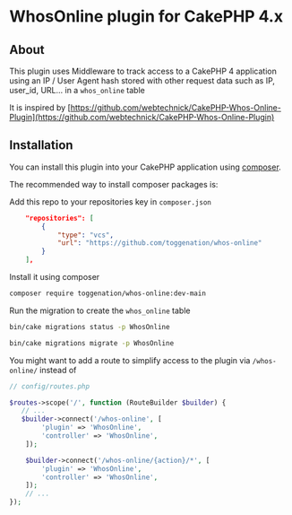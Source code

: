 # WhosOnline plugin for CakePHP 4.x

## About
This plugin uses Middleware to track access to a CakePHP 4 application using an IP / User Agent hash stored with other request data such as IP, user_id, URL... in a `whos_online` table

It is inspired by [https://github.com/webtechnick/CakePHP-Whos-Online-Plugin](https://github.com/webtechnick/CakePHP-Whos-Online-Plugin)

## Installation

You can install this plugin into your CakePHP application using [composer](https://getcomposer.org).

The recommended way to install composer packages is:

Add this repo to your repositories key in `composer.json`


```json
    "repositories": [
        {
            "type": "vcs",
            "url": "https://github.com/toggenation/whos-online"
        }
    ],
```

Install it using composer

```sh
composer require toggenation/whos-online:dev-main
```


Run the migration to create the `whos_online` table

```sh
bin/cake migrations status -p WhosOnline

bin/cake migrations migrate -p WhosOnline
```

You might want to add a route to simplify access to the plugin via `/whos-online/` instead of 

```php
// config/routes.php

$routes->scope('/', function (RouteBuilder $builder) {
   // ...
   $builder->connect('/whos-online', [
        'plugin' => 'WhosOnline',
        'controller' => 'WhosOnline',
    ]);

    $builder->connect('/whos-online/{action}/*', [
        'plugin' => 'WhosOnline',
        'controller' => 'WhosOnline',
    ]);
    // ...
});
```
